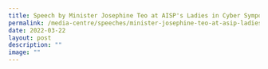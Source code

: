 ```yaml
---
title: Speech by Minister Josephine Teo at AISP's Ladies in Cyber Symposium
permalink: /media-centre/speeches/minister-josephine-teo-at-asip-ladies-in-symposium/
date: 2022-03-22
layout: post
description: ""
image: ""
---
```

